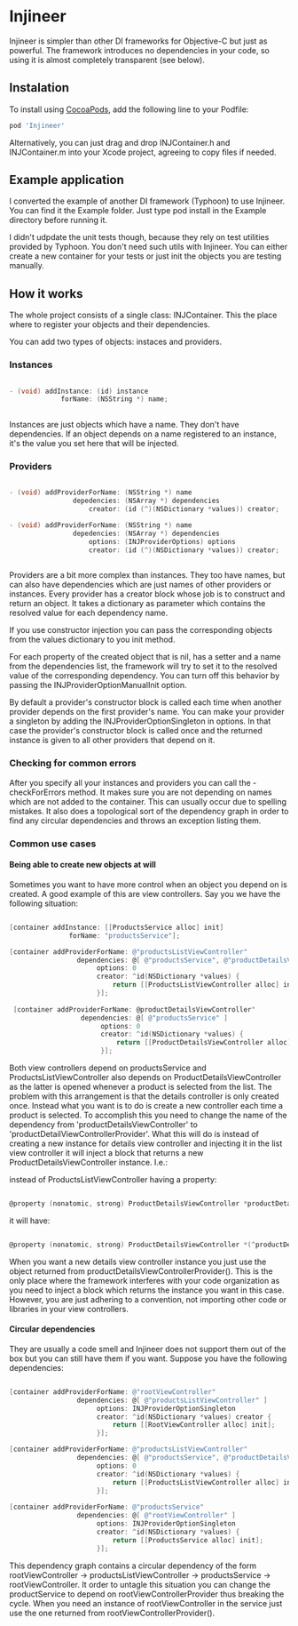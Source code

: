 # Injineer

Injineer is simpler than other DI frameworks for Objective-C but just as powerful. 
The framework introduces no dependencies in your code, so using it is almost completely transparent (see below).

## Instalation

To install using [CocoaPods](https://github.com/cocoapods/cocoapods), add the following line to your Podfile:

```ruby
pod 'Injineer'
```

Alternatively, you can just drag and drop INJContainer.h and INJContainer.m into your Xcode project, agreeing to copy files if needed.

## Example application

I converted the example of another DI framework (Typhoon) to use Injineer. You can find it the Example folder. Just type pod install in the Example directory before running it. 

I didn't udpdate the unit tests though, because they rely on test utilities provided by Typhoon. You don't need such utils with Injineer. You can either create a new container for your tests or just init the objects you are testing manually.

## How it works

The whole project consists of a single class: INJContainer. This the place where to register your objects and their dependencies.

You can add two types of objects: instaces and providers.

### Instances

```Objective-C

- (void) addInstance: (id) instance 
             forName: (NSString *) name;
             
```

Instances are just objects which have a name. They don't have dependencies. If an object depends on a name registered to an instance, it's the value you 
set here that will be injected. 

### Providers

```Objective-C

- (void) addProviderForName: (NSString *) name
                depedencies: (NSArray *) dependencies
                    creator: (id (^)(NSDictionary *values)) creator;

- (void) addProviderForName: (NSString *) name
                depedencies: (NSArray *) dependencies
                    options: (INJProviderOptions) options
                    creator: (id (^)(NSDictionary *values)) creator;
                    
```

Providers are a bit more complex than instances. They too have names, but can also have dependencies which are just names of other
providers or instances. Every provider has a creator block whose job is to construct and return an object. 
It takes a dictionary as parameter which contains the resolved value for each dependency name. 

If you use constructor injection you can pass the corresponding objects from the values dictionary to you init method. 

For each property of the created object that is nil, has a setter and a name from the dependencies list, the framework will try to set it to the resolved value of the corresponding dependency. You can turn off this behavior by passing the INJProviderOptionManualInit option.

By default a provider's constructor block is called each time when another provider depends on the first provider's name. You can make your provider a singleton by adding the INJProviderOptionSingleton in options. In that case the provider's constructor block is called once and the returned instance is given to all other providers that depend on it.

### Checking for common errors

After you specify all your instances and providers you can call the -checkForErrors method. It makes sure you are not depending on names which are not added to the container. This can usually occur due to spelling mistakes. It also does a topological sort of the dependency graph in order to find any circular dependencies and throws an exception listing them.

### Common use cases

#### Being able to create new objects at will

Sometimes you want to have more control when an object you depend on is created. A good example of this are view controllers. 
Say you we have the following situation:

```Objective-C

[container addInstance: [[ProductsService alloc] init] 
               forName: "productsService"];

[container addProviderForName: @"productsListViewController"
                 dependencies: @[ @"productsService", @"productDetailsViewController" ]
                      options: 0
                      creator: ^id(NSDictionary *values) {
                          return [[ProductsListViewController alloc] init];
                      }];
                 
 [container addProviderForName: @productDetailsViewController"
                  dependencies: @[ @"productsService" ]
                       options: 0
                       creator: ^id(NSDictionary *values) {
                           return [[ProductDetailsViewController alloc] init];
                       }];
```

Both view controllers depend on productsService and ProductsListViewController also depends on ProductDetailsViewController as the 
latter is opened whenever a product is selected from the list. The problem with this arrangement is that the details controller
is only created once. Instead what you want is to do is create a new controller each time a product is selected. To accomplish this
you need to change the name of the dependency from 'productDetailsViewController' to 'productDetailViewControllerProvider'. What this will do is instead of creating a new instance for details view controller and injecting it in the list view controller it will inject a block that returns a new ProductDetailsViewController instance. I.e.:

instead of ProductsListViewController having a property:

```Objective-C

@property (nonatomic, strong) ProductDetailsViewController *productDetailsViewController

```

it will have:

```Objective-C

@property (nonatomic, strong) ProductDetailsViewController *(^productDetailsViewControllerProvider)(void)

```

When you want a new details view controller instance you just use the object returned from  productDetailsViewControllerProvider(). This is the only place where the framework interferes with your code organization as you need to inject a block which returns the instance you want in this case. However, you are just adhering to a convention, not importing other code or libraries in your view controllers.

#### Circular dependencies

They are usually a code smell and Injineer does not support them out of the box but you can still have them if you want. Suppose you have the following dependencies:

```Objective-C

[container addProviderForName: @"rootViewController"
                 dependencies: @[ @"productsListViewController" ]
                      options: INJProviderOptionSingleton
                      creator: ^id(NSDictionary *values) creator {
                          return [[RootViewController alloc] init];
                      }];

[container addProviderForName: @"productsListViewController"
                 dependencies: @[ @"productsService", @"productDetailsViewControllerProvider" ]
                      options: 0
                      creator: ^id(NSDictionary *values) {
                          return [[ProductsListViewController alloc] init];
                      }];
                      
[container addProviderForName: @"productsService"
                 dependencies: @[ @"rootViewController" ]
                      options: INJProviderOptionSingleton
                      creator: ^id(NSDictionary *values) {
                          return [[ProductsService alloc] init];
                      }];
```

This dependency graph contains a circular dependency of the form rootViewController -> productsListViewController -> productsService -> rootViewController. It order to untagle this situation you can change the productService to depend on rootViewControllerProvider thus breaking the cycle. When you need an instance of rootViewController in the service just use the one returned from rootViewControllerProvider().






